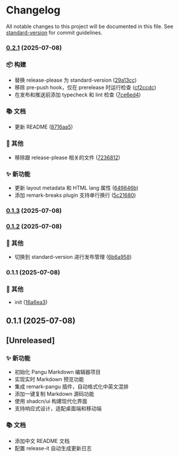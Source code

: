 # Changelog

All notable changes to this project will be documented in this file. See [standard-version](https://github.com/conventional-changelog/standard-version) for commit guidelines.

### [0.2.1](https://github.com/lchtao26/PanguMarkdown/compare/v0.2.0...v0.2.1) (2025-07-08)


### 📦 构建

* 替换 release-please 为 standard-version ([29a13cc](https://github.com/lchtao26/PanguMarkdown/commit/29a13cc4d6c9c57d832d9039615c332a1accb349))
* 移除 pre-push hook，仅在 prerelease 时运行检查 ([cf2ccdc](https://github.com/lchtao26/PanguMarkdown/commit/cf2ccdcfa036427fd8d4bd625ead00447766be80))
* 在发布和推送前添加 typecheck 和 lint 检查 ([7ce6ed4](https://github.com/lchtao26/PanguMarkdown/commit/7ce6ed44a0ef671b4a331266bf6cbe34fb99d656))


### 📚 文档

* 更新 README ([8716aa5](https://github.com/lchtao26/PanguMarkdown/commit/8716aa5b99c560360a3eefc91300b6017d714cf6))


### 🔧 其他

* 移除跟 release-please 相关的文件 ([7236812](https://github.com/lchtao26/PanguMarkdown/commit/72368124959105f8bbcce982cec5e8828bd52a44))


### ✨ 新功能

* 更新 layout metadata 和 HTML lang 属性 ([649846b](https://github.com/lchtao26/PanguMarkdown/commit/649846b3c7e44207b57662e5c01326ec63372441))
* 添加 remark-breaks plugin 支持单行换行 ([5c21680](https://github.com/lchtao26/PanguMarkdown/commit/5c216804eafa7acf61869cb41561f780348ffd87))

### [0.1.3](https://github.com/lchtao26/PanguMarkdown/compare/v0.1.2...v0.1.3) (2025-07-08)

### [0.1.2](https://github.com/lchtao26/PanguMarkdown/compare/v0.1.1...v0.1.2) (2025-07-08)


### 🔧 其他

* 切换到 standard-version 进行发布管理 ([6b6a958](https://github.com/lchtao26/PanguMarkdown/commit/6b6a9583eb13f6ef2a21a9d1a81f4263d102e707))

### 0.1.1 (2025-07-08)


### 🔧 其他

* init ([16a6ea3](https://github.com/lchtao26/PanguMarkdown/commit/16a6ea3cc18b2f1b8cdb342b6bd34d0938bac6de))

## 0.1.1 (2025-07-08)

## [Unreleased]

### ✨ 新功能
- 初始化 Pangu Markdown 编辑器项目
- 实现实时 Markdown 预览功能
- 集成 remark-pangu 插件，自动格式化中英文混排
- 添加一键复制 Markdown 源码功能
- 使用 shadcn/ui 构建现代化界面
- 支持响应式设计，适配桌面端和移动端

### 📚 文档
- 添加中文 README 文档
- 配置 release-it 自动生成更新日志

